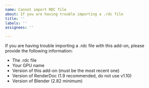 ```yaml
---
name: Cannot import RDC file
about: If you are having trouble importing a .rdc file
title: ''
labels: ''
assignees: ''

---
```


If you are having trouble importing a .rdc file with this add-on, please provide the following information:

 - The .rdc file
 - Your GPU name
 - Version of this add-on (must be the most recent one)
 - Version of RenderDoc (1.9 recommended, do not use v1.10)
 - Version of Blender (2.82 minimum)
